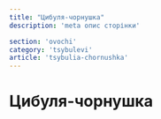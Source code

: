 ```yaml
---
title: "Цибуля-чорнушка"
description: 'meta опис сторінки'

section: 'ovochi'
category: 'tsybulevi'
article: 'tsybulia-chornushka'
---
```


# Цибуля-чорнушка